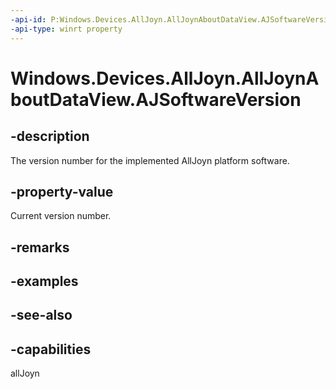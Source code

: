 ```yaml
---
-api-id: P:Windows.Devices.AllJoyn.AllJoynAboutDataView.AJSoftwareVersion
-api-type: winrt property
---
```


<!-- Property syntax
public string AJSoftwareVersion { get; }
-->

# Windows.Devices.AllJoyn.AllJoynAboutDataView.AJSoftwareVersion

## -description
The version number for the implemented AllJoyn platform software.

## -property-value
Current version number.

## -remarks

## -examples

## -see-also


## -capabilities
allJoyn